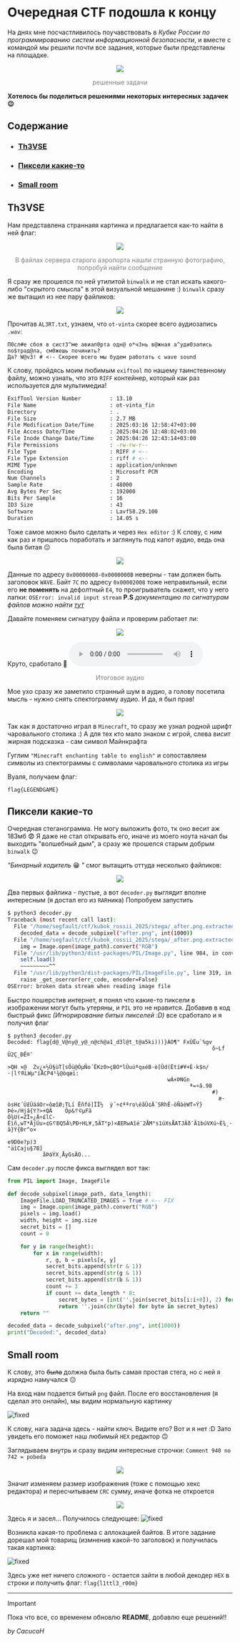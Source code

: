 #  Очередная CTF подошла к концу
На днях мне посчастливилось поучавствовать в *Кубке России по программированию систем информационной безопасности*, и вместе с командой мы решили почти все задания, которые были представлены на площадке.

<div align="center" style="color:grey;">
	<img src="../sources/KRCTF_2025/stat.png">
		<br>
	<p>решенные задачи</p>
</div>

**Хотелось бы поделиться решениями некоторых интересных задачек 😉**
## Содержание
- ### [Th3VSE](#th3vse)
- ### [Пиксели какие-то](#пиксели%20какие-то)
- ### [Small room](#small%20room)

## Th3VSE
Нам представлена страннаяя картинка и предлагается как-то найти в ней флаг:

<div align="center" style="color:grey;">
	<img src="../sources/KRCTF_2025/fau1ty.png">
		<br>
	<p>В файлах сервера старого аэропорта нашли странную фотографию, попробуй найти сообщение</p>
</div>

Я сразу же прошелся по ней утилитой `binwalk` и не стал искать какого-либо "скрытого смысла" в этой визуальной мешанине :)
`binwalk` сразу же вытащил из нее пару файликов:

<div align="center" style="color:grey;"><img src="../sources/KRCTF_2025/Pasted%20image%2020250427132206.png"></div>

Прочитав `AL3RT.txt`, узнаем, что `ot-vinta` скорее всего аудиозапись `.wav`:
```text
П0сл#е сбоя в сист3^ме авиап0рта одн@ о*ч3нь в@жная а^уди0запись по$трад@ла, см0жешь починить?
Да? W@v3! # <-- Скорее всего мы будем работать с wave sound
```

К слову, пройдясь моим любимым `exiftool` по нашему таинстевнному файлу, можно узнать, что это `RIFF` контейнер, который как раз используется для мультимедиа!
```bash
ExifTool Version Number         : 13.10
File Name                       : ot-vinta_fin
Directory                       : .
File Size                       : 2.7 MB
File Modification Date/Time     : 2025:03:16 12:58:47+03:00
File Access Date/Time           : 2025:04:26 12:48:02+03:00
File Inode Change Date/Time     : 2025:04:26 12:43:14+03:00
File Permissions                : -rw-rw-r--
File Type                       : RIFF # <-- 
File Type Extension             : riff # <--
MIME Type                       : application/unknown
Encoding                        : Microsoft PCM
Num Channels                    : 2
Sample Rate                     : 48000
Avg Bytes Per Sec               : 192000
Bits Per Sample                 : 16
ID3 Size                        : 43
Software                        : Lavf58.29.100
Duration                        : 14.05 s
```

Тоже самое можно было сделать и через `Hex editor` :)
К слову, с ним как раз и пришлось поработать и заглянуть под капот аудио, ведь она была битая 😔

<div align="center" style="color:grey;">
	<img src="../sources/KRCTF_2025/Pasted image 20250427140901.png">
</div>

Данные по адресу `0x00000008-0x0000000B` неверны - там должен быть заголовок `WAVE`. Байт `7C` по адресу `0x00002008` тоже неправильный, если его **не поменять** на дефолтный `E4`, то проигрыватель скажет, что у него лапки: `OSError: invalid input stream` 
**P.S** *документацию по сигнатурам файлов можно найти [тут](https://en.wikipedia.org/wiki/List_of_file_signatures)*

Давайте поменяем сигнатуру файла и проверим работает ли:

<div align="center" style="color:grey;">
	<img src="../sources/KRCTF_2025/Pasted image 20250427142140.png">
</div>

Круто, сработало 🤩
![ot_vinta](../sources/KRCTF_2025/fixed.wav)
<div align="center" style="color:grey;"><p>Итоговое аудио</p></div>

Мое ухо сразу же заметило странный шум в аудио, а голову посетила мысль - нужно снять спектограмму аудио. И да, я был прав!

<div align="center" style="color:grey;">
	<img src="../sources/KRCTF_2025/specto.png">
</div>

Так как я достаточно играл в `Minecraft`, то сразу же узнал родной шрифт чаровального столика :)
А для тех кто мало знаком с игрой, слева висит жирная подсказка - сам символ Майнкрафта

Гуглим `"Minecraft enchanting table to english"` и сопоставляем символы из спектограммы с символами чаровального столика из игры

Вуаля, получаем флаг:
```
flag{LEGENDGAME}
```
## Пиксели какие-то
Очередная стеганограмма. Не могу выложить фото, тк оно весит аж 183мб 😨
Я даже не стал открывать его, иначе из моего ноута начал бы выходить "волшебный дым", а сразу же прошелся старым добрым `binwalk` 😉

*"Бинарный ходитель* 😁 *"* смог вытащить оттуда несколько файликов:

<div align="center" style="color:grey;">
	<img src="../sources/KRCTF_2025/Pasted image 20250427145927.png">
</div>

Два первых файлика - пустые, а вот `decoder.py` выглядит вполне интересным (я достал его из `RAR`ника)
Попробуем запустить

```bash
$ python3 decoder.py
Traceback (most recent call last):
  File "/home/segfault/ctf/kubok_rossii_2025/stega/_after.png.extracted/decoder.py", line 22, in <module>
    decoded_data = decode_subpixel("after.png", int(1000))
  File "/home/segfault/ctf/kubok_rossii_2025/stega/_after.png.extracted/decoder.py", line 4, in decode_subpixel
    img = Image.open(image_path).convert("RGB")
  File "/usr/lib/python3/dist-packages/PIL/Image.py", line 984, in convert
    self.load()
    ~~~~~~~~~^^
  File "/usr/lib/python3/dist-packages/PIL/ImageFile.py", line 319, in load
    raise _get_oserror(err_code, encoder=False)
OSError: broken data stream when reading image file
```

Быстро пошерстив интернет, я понял что какие-то пиксели в изображении могут быть утеряны, и `PIL` это не нравится. Добавив в код быстрый фикс *(Игнорирование битых пикселей :D)* все сработало и я получил флаг
```
$ python3 decoder.py
Decoded: flag{d@_V@ny@_y@_n@ch@a1_d3l@t_t@a5ki)))}ÀO¶" FxÙËu`%gv
                                                                õ~Lf	Ü2Ç_ÐÊ®¯
                                                                                >QH ×@	Zv¿×½Ù§ùT[sÔü@ÓµÑo´ËKz0>çBO*lÙuúªq±éB·è[Ûd(Ëtí#¥+È·k$n/·|l␦RLWµ"íÅCP4¹¾@òqæï:
                                                  wÁ×ÞNGn
                                                         ª=¤â.98
                                                                #)
                                                                  æ­òsH¢´Ù£ÚäáOr«ôæîØ;TLï Êñfó]ÏÏ½	ý´÷¢ªªro\ëãÙ¢Ä´SRh­Ê-öÑäèWT»Ý}Þê»/Hjâ{Y?>+QÄ	Öp&␦©µFã
Ó¾U(=ZÏ»¿Ä÷£lC-Êìñ,wT*ÄjÜu­»¢G␦ÐQ5Â\PÐ÷HL¥,5ÂT°p)×ÆERwAîé¨2ÅM°s1úXsÅATJÂð¯Ã1búVXú~É¾¸·0`|ã}Ý{Ðr^o×
                                                                                                  e9D0e?p)3­
"äîCaju§7B]
           åÞáÝX¸ÅyGsÄO...

```

Сам `decoder.py` после фикса выглядел вот так:
```python
from PIL import Image, ImageFile

def decode_subpixel(image_path, data_length):
    ImageFile.LOAD_TRUNCATED_IMAGES = True # <-- FIX
    img = Image.open(image_path).convert("RGB")
    pixels = img.load()
    width, height = img.size
    secret_bits = []
    count = 0

    for y in range(height):
        for x in range(width):
            r, g, b = pixels[x, y]
            secret_bits.append(str(r & 1))
            secret_bits.append(str(g & 1))
            secret_bits.append(str(b & 1))
            count += 3
            if count >= data_length * 8:
                secret_bytes = [int(''.join(secret_bits[i:i+8]), 2) for i in range(0, data_length*8, 8)]
                return ''.join(chr(byte) for byte in secret_bytes)
    return ""

decoded_data = decode_subpixel("after.png", int(1000))
print("Decoded:", decoded_data)
```
## Small room
К слову, это  ~~была~~ должна была быть самая простая стега, но с ней я изрядно намучался 😔

На вход нам подается битый `png` файл. После его восстановления (я сделал это онлайн), мы видим нормальную картинку

![fixed](../sources/KRCTF_2025/fixed.png)

К слову, нага задача здесь - найти ключ. Видите его? Вот и я нет :D
Зато увидеть его поможет наш любимый `HEX` редактор 🙃

Заглядываем внутрь и сразу видим интересные строчки: `Comment 940 no 742 = pobeda`
<div align="center" style="color:grey;">
	<img src="../sources/KRCTF_2025/Pasted image 20250427155713.png">
</div>

Значит изменяем размер изображения (тоже с помощью хекс редактора) и пересчитываем `CRC` сумму, иначе фотка не откроется
<div align="center" style="color:grey;">
	<img src="../sources/KRCTF_2025/Pasted image 20250427160006.png">
</div>

Здесь я и засел... Получилось следующее:
![fixed](../sources/KRCTF_2025/output.png)

Возникла какая-то проблема с аллокацией байтов. В итоге задание дорешал мой товарищ (измненив какой-то заголовок) и получилась такая картинка:

![fixed](../sources/KRCTF_2025/photo_2025-04-27_16-08-35.jpg)

Здесь уже нет ничего сложного - остается зайти в любой декодер `HEX` в строки и получить флаг: `flag{l1ttl3_r00m}`

---
> [!Important]
> Пока что все, со временем обновлю **README**, добавлю еще решений!!

*by CacucoH*
